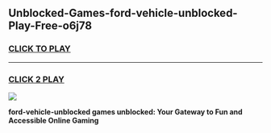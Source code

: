 
## Unblocked-Games-ford-vehicle-unblocked-Play-Free-o6j78
<h3>
<a href="https://premium76.site?title=ford-vehicle-unblocked&ref=23A">CLICK TO PLAY</a></h3>
<hr>

<h3>
<a href="https://premium76.site?title=ford-vehicle-unblocked&ref=23A">CLICK 2 PLAY</a>
  
</h3>

<a href="https://premium76.site?title=ford-vehicle-unblocked&ref=23A"><img src="https://clearcache.store/games.png"></a>


**ford-vehicle-unblocked games unblocked: Your Gateway to Fun and Accessible Online Gaming**
